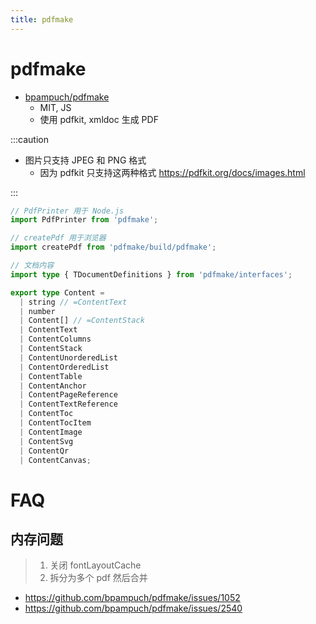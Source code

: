 ```yaml
---
title: pdfmake
---
```


# pdfmake

- [bpampuch/pdfmake](https://github.com/bpampuch/pdfmake)
  - MIT, JS
  - 使用 pdfkit, xmldoc 生成 PDF

:::caution

- 图片只支持 JPEG 和 PNG 格式
  - 因为 pdfkit 只支持这两种格式 https://pdfkit.org/docs/images.html

:::

```ts
// PdfPrinter 用于 Node.js
import PdfPrinter from 'pdfmake';

// createPdf 用于浏览器
import createPdf from 'pdfmake/build/pdfmake';

// 文档内容
import type { TDocumentDefinitions } from 'pdfmake/interfaces';
```

```ts
export type Content =
  | string // =ContentText
  | number
  | Content[] // =ContentStack
  | ContentText
  | ContentColumns
  | ContentStack
  | ContentUnorderedList
  | ContentOrderedList
  | ContentTable
  | ContentAnchor
  | ContentPageReference
  | ContentTextReference
  | ContentToc
  | ContentTocItem
  | ContentImage
  | ContentSvg
  | ContentQr
  | ContentCanvas;
```

# FAQ

## 内存问题

> 1. 关闭 fontLayoutCache
> 2. 拆分为多个 pdf 然后合并

- https://github.com/bpampuch/pdfmake/issues/1052
- https://github.com/bpampuch/pdfmake/issues/2540
